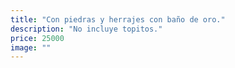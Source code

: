 ```yaml
---
title: "Con piedras y herrajes con baño de oro."
description: "No incluye topitos."
price: 25000
image: ""
---
```


